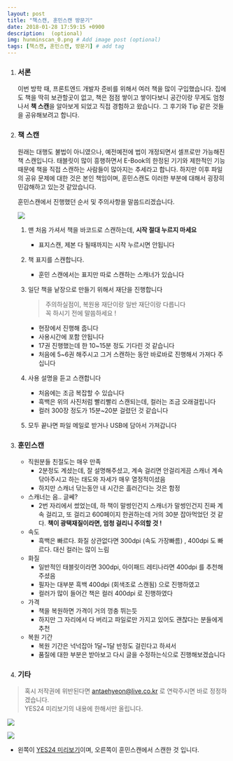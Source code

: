 ```yaml
---
layout: post
title: "책스캔, 훈민스캔 방문기"
date: 2018-01-28 17:59:15 +0900
description:  (optional)
img: hunminscan_0.png # Add image post (optional)
tags: [책스캔, 훈민스캔, 방문기] # add tag
---
```


1. ### 서론

   이번 방학 때, 프론트엔드 개발자 준비를 위해서 여러 책을 많이 구입했습니다. 집에도 책을 딱히 보관할곳이 없고, 책은 점점 쌓이고 쌓이다보니 공간이랑 무게도 엄청나서 **책 스캔**을 알아보게 되었고 직접 경험하고 왔습니다. 그 후기와 Tip 같은 것들을 공유해보려고 합니다.

2. ### 책 스캔

   원래는 대행도 불법이 아니였으나, 예전예전에 법이 개정되면서 셀프로만 가능해진 책 스캔입니다. 태블릿이 많이 흥행하면서 E-Book의 한정된 기기와 제한적인 기능때문에 책을 직접 스캔하는 사람들이 많아지는 추세라고 합니다. 하지만 이후 파일의 공유 문제에 대한 것은 본인 책임이며, 훈민스캔도 이러한 부분에 대해서 굉장히 민감해하고 있는것 같았습니다.

   훈민스캔에서 진행했던 순서 및 주의사항을 말씀드리겠습니다.

   ![](https://i.imgur.com/dVqjCux.gif)

   1. 맨 처음 가셔서 책을 바코드로 스캔하는데, **시작 절대 누르지 마세요**

      - 표지스캔, 제본 다 될때까지는 시작 누르시면 안됩니다

   2. 책 표지를 스캔합니다.

      - 훈민 스캔에서는 표지만 따로 스캔하는 스캐너가 있습니다

   3. 일단 책을 낱장으로 만들기 위해서 재단을 진행합니다

      > 주의하실점이, 복원용 재단이랑 일반 재단이랑 다릅니다<br>꼭 하시기 전에 말씀하세요 !

      - 현장에서 진행해 줍니다
      - 사용시간에 포함 안됩니다
      - 17권 진행했는데 한 10~15분 정도 기다린 것 같습니다
      - 처음에 5~6권 해주시고 그거 스캔하는 동안 바로바로 진행해서 가져다 주십니다

   4. 사용 설명을 듣고 스캔합니다

      - 처음에는 조금 복잡할 수 있습니다
      - 흑백은 위의 사진처럼 빨리빨리 스캔되는데, 컬러는 조금 오래걸립니다
      - 컬러 300장 정도가 15분~20분 걸렸던 것 같습니다

   5. 모두 끝나면 파일 메일로 받거나 USB에 담아서 가져갑니다

3. ### 훈민스캔

   - 직원분들 친절도는 매우 만족
     - 2분정도 계셨는데, 잘 설명해주셨고, 계속 걸리면 안걸리게끔 스캐너 계속 닦아주시고 하는 태도와 자세가 매우 열정적이셨음
     - 하지만 스캐너 닦는동안 내 시간은 흘러간다는 것은 함정
   - 스캐너는 음.. 글쎄?
     - 2번 자리에서 썼었는데, 하 책이 말썽인건지 스캐너가 말썽인건지 진짜 계속 걸리고, 또 걸리고 600페이지 한권하는데 거의 30분 잡아먹었던 것 같다. **책이 광택재질이라면, 엄청 걸리니 주의할 것 !**
   - 속도
     - 흑백은 빠르다. 화질 상관없다면 300dpi (속도 가장빠름) , 400dpi 도 빠르다. 대신 컬러는 많이 느림
   - 화질
     - 일반적인 태블릿이라면 300dpi, 아이패드 레티나라면 400dpi 를 추천해주셨음
     - 필자는 대부분 흑백 400dpi (회색조로 스캔됨) 으로 진행하였고
     - 컬러가 많이 들어간 책은 컬러 400dpi 로 진행하였다
   - 가격
     - 책을 복원하면 가격이 거의 껑충 뛰는듯
     - 하지만 그 자리에서 다 버리고 파일로만 가지고 있어도 괜찮다는 분들에게 추천
   - 복원 기간
     - 복원 기간은 넉넉잡아 1달~1달 반정도 걸린다고 하셔서
     - 품질에 대한 부분은 받아보고 다시 글을 수정하는식으로 진행해보겠습니다

4. ### 기타

> 혹시 저작권에 위반된다면 antaehyeon@live.co.kr 로 연락주시면 바로 정정하겠습니다. <br>YES24 미리보기의 내용에 한해서만 올립니다.

![](https://i.imgur.com/foeqHSp.png)

![](https://i.imgur.com/Qv9ZrDW.png)

- 왼쪽이 [YES24 미리보기](http://www.yes24.com/24/Goods/57659256?Acode=101)이며, 오른쪽이 훈민스캔에서 스캔한 것 입니다.

